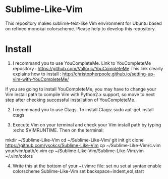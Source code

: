 Sublime-Like-Vim
================

This repository makes sublime-text-like Vim environment for Ubuntu based on refined monokai colorscheme.  Please help to develop this repository.


Install
================

1. I recommand you to use YouCompleteMe.
  Link to YouCompleteMe repository : https://github.com/Valloric/YouCompleteMe
  This link clearly explains how to install : http://christopherpoole.github.io/setting-up-vim-with-YouCompleteMe/
  
  If you are going to install YouCompleteMe, you may have to change your Vim install path to compile Vim
  with Python2.x support, so move to next step after checking successful installation of YouCompleteMe.
  
2. I recommand you to use Ctags. To install Ctags:
  sudo apt-get install ctags
  
3. Execute Vim on your terminal and check your Vim install path by typing :echo $VIMRUNTIME.
  Then on the terminal:
  
  mkdir ~/Sublime-Like-Vim
  cd ~/Sublime-Like-Vim/
  git init
  git clone https://github.com/ysokcs/Sublime-Like-Vim
  cp ~/Sublime-Like-Vim/c.vim your/vim/path/c.vim
  cp ~/Sublime-Like-Vim/Sublime-Like-Vim.vim ~/.vim/colors

4. Write this at the bottom of your ~/.vimrc file:
  set nu
  set ai
  syntax enable
  colorscheme Sublime-Like-Vim
  set backspace=indent,eol,start
  
